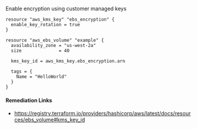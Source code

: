 
Enable encryption using customer managed keys

```hcl
resource "aws_kms_key" "ebs_encryption" {
  enable_key_rotation = true
}

resource "aws_ebs_volume" "example" {
  availability_zone = "us-west-2a"
  size              = 40

  kms_key_id = aws_kms_key.ebs_encryption.arn

  tags = {
    Name = "HelloWorld"
  }
}
```

#### Remediation Links
 - https://registry.terraform.io/providers/hashicorp/aws/latest/docs/resources/ebs_volume#kms_key_id

